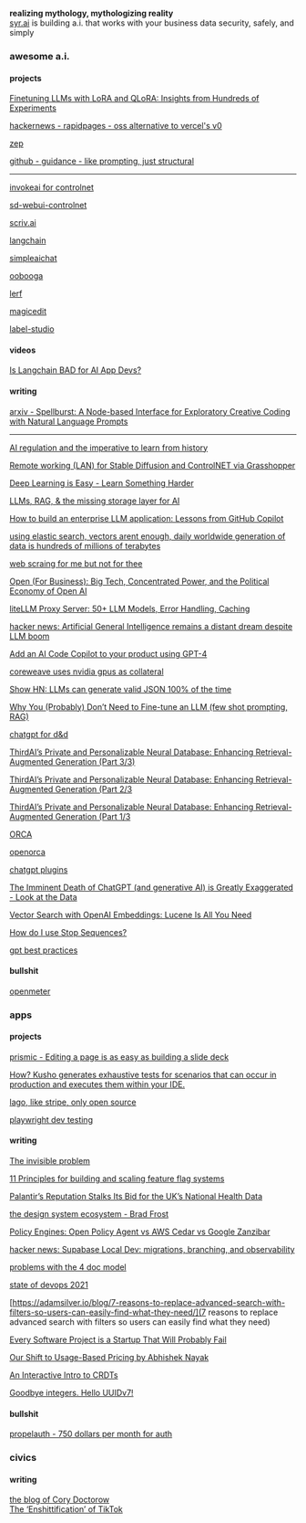 **realizing mythology, mythologizing reality**  
[syr.ai](https://syr.ai) is building a.i. that works with your business data security, safely, and simply

<!--

**Here are some ideas to get you started:**

🙋‍♀️ A short introduction - what is your organization all about?
🌈 Contribution guidelines - how can the community get involved?
👩‍💻 Useful resources - where can the community find your docs? Is there anything else the community should know?
🍿 Fun facts - what does your team eat for breakfast?
🧙 Remember, you can do mighty things with the power of [Markdown](https://docs.github.com/github/writing-on-github/getting-started-with-writing-and-formatting-on-github/basic-writing-and-formatting-syntax)
-->

### awesome a.i.
#### projects  
[Finetuning LLMs with LoRA and QLoRA: Insights from Hundreds of Experiments](https://lightning.ai/pages/community/lora-insights/)  

[hackernews - rapidpages - oss alternative to vercel's v0](https://news.ycombinator.com/item?id=37614177)  
  
[zep](https://github.com/getzep/zep)  

[github - guidance - like prompting, just structural](https://github.com/guidance-ai/guidance)  
  
---  
[invokeai for controlnet](https://invoke-ai.github.io/InvokeAI/features/CONTROLNET/)  

[sd-webui-controlnet](https://github.com/Mikubill/sd-webui-controlnet)  

[scriv.ai](https://scriv.ai/)  

[langchain](https://github.com/langchain-ai/langchain)  

[simpleaichat](https://github.com/minimaxir/simpleaichat)  

[oobooga](https://github.com/oobabooga/text-generation-webui)  

[lerf](https://www.lerf.io/)  

[magicedit](https://magic-edit.github.io/)  

[label-studio](https://github.com/HumanSignal/label-studio)  

#### videos
[Is Langchain BAD for AI App Devs?](https://www.youtube.com/watch?v=4E2SsRI7eVo)


#### writing

  
[arxiv - Spellburst: A Node-based Interface for Exploratory Creative Coding with Natural Language Prompts](https://arxiv.org/abs/2308.03921)  

---  

[AI regulation and the imperative to learn from history](https://www.adalovelaceinstitute.org/blog/ai-regulation-learn-from-history/)  

[Remote working (LAN) for Stable Diffusion and ControlNET via Grasshopper](https://lucianoambrosini.medium.com/remote-working-lan-for-stable-diffusion-and-controlnet-via-grasshopper-3bc6e7970c40)  

[Deep Learning is Easy - Learn Something Harder](https://www.inference.vc/deep-learning-is-easy/)  
  
[LLMs, RAG, & the missing storage layer for AI](https://blog.lancedb.com/llms-rag-the-missing-storage-layer-for-ai-28ded35fa984)  

[How to build an enterprise LLM application: Lessons from GitHub Copilot](https://github.blog/2023-09-06-how-to-build-an-enterprise-llm-application-lessons-from-github-copilot/)  

[using elastic search, vectors arent enough, daily worldwide generation of data is hundreds of millions of terabytes](https://youtu.be/5Qaxz2e2dVg?feature=shared)  

[web scraing for me but not for thee](https://blog.ericgoldman.org/archives/2023/08/web-scraping-for-me-but-not-for-thee-guest-blog-post.htm)

[Open \(For Business\): Big Tech, Concentrated Power, and the Political Economy of Open AI
](https://papers.ssrn.com/sol3/papers.cfm?abstract_id=4543807)  

[liteLLM Proxy Server: 50+ LLM Models, Error Handling, Caching
](https://github.com/BerriAI/litellm/blob/main/cookbook/proxy-server/readme.md)  

[hacker news: Artificial General Intelligence remains a distant dream despite LLM boom](https://news.ycombinator.com/item?id=36601236)  

[Add an AI Code Copilot to your product using GPT-4](https://www.windmill.dev/blog/windmill-ai)  

[coreweave uses nvidia gpus as collateral](https://www.theverge.com/2023/8/8/23824661/coreweave-nvidia-debt-gpu-ai-chips-collateral)  

[Show HN: LLMs can generate valid JSON 100% of the time](https://news.ycombinator.com/item?id=37125118)  

[Why You (Probably) Don’t Need to Fine-tune an LLM (few shot prompting, RAG)](https://www.tidepool.so/2023/08/17/why-you-probably-dont-need-to-fine-tune-an-llm/)  

[chatgpt for d&d](https://www.theregister.com/2023/08/19/chatgpt_dnd_dm/)  

[ThirdAI’s Private and Personalizable Neural Database: Enhancing Retrieval-Augmented Generation (Part 3/3)](https://medium.com/thirdai-blog/thirdais-private-and-personalizable-neural-database-enhancing-retrieval-augmented-generation-f3ad52c54952)

[ThirdAI’s Private and Personalizable Neural Database: Enhancing Retrieval-Augmented Generation (Part 2/3](https://medium.com/thirdai-blog/neural-database-next-generation-context-retrieval-system-for-building-specialized-ai-agents-with-861ffa0516e7)

[ThirdAI’s Private and Personalizable Neural Database: Enhancing Retrieval-Augmented Generation (Part 1/3](https://medium.com/thirdai-blog/understanding-the-fundamental-limitations-of-vector-based-retrieval-for-building-llm-powered-48bb7b5a57b3)

[ORCA](https://www.microsoft.com/en-us/research/publication/orca-progressive-learning-from-complex-explanation-traces-of-gpt-4/)  

[openorca](https://erichartford.com/openorca)

[chatgpt plugins](https://platform.openai.com/docs/plugins/introduction)  

[The Imminent Death of ChatGPT (and generative AI) is Greatly Exaggerated - Look at the Data](https://synthedia.substack.com/p/the-imminent-death-of-chatgpt-and)  

[Vector Search with OpenAI Embeddings: Lucene Is All You Need](https://arxiv.org/abs/2308.14963)  

[How do I use Stop Sequences?](https://help.openai.com/en/articles/5072263-how-do-i-use-stop-sequences)  

[gpt best practices](https://platform.openai.com/docs/guides/gpt-best-practices)  

#### bullshit
[openmeter](https://openmeter.io/)

### apps
#### projects
[prismic - Editing a page is as easy as building a slide deck](https://prismic.io/)  

[How? Kusho generates exhaustive tests for scenarios that can occur in production and executes them within your IDE.](https://kusho.co/)   
  
[lago, like stripe, only open source](https://www.getlago.com/get-started)  
  
[playwright dev testing](https://playwright.dev/)  

#### writing
[The invisible problem](https://jenson.org/text/)  
  
[11 Principles for building and scaling feature flag systems](https://docs.getunleash.io/topics/feature-flags/feature-flag-best-practices)  
  
[Palantir’s Reputation Stalks Its Bid for the UK’s National Health Data](https://www.wired.com/story/palantir-nhs-data/)  
  
[the design system ecosystem - Brad Frost](https://bradfrost.com/blog/post/the-design-system-ecosystem/)  
  
[Policy Engines: Open Policy Agent vs AWS Cedar vs Google Zanzibar](https://www.permit.io/blog/policy-engines)  
  
[hacker news: Supabase Local Dev: migrations, branching, and observability](https://news.ycombinator.com/item?id=37059400)  
  
[problems with the 4 doc model](https://www.hillelwayne.com/post/problems-with-the-4doc-model/)  
  
[state of devops 2021](https://services.google.com/fh/files/misc/state-of-devops-2021.pdf)  
  
[https://adamsilver.io/blog/7-reasons-to-replace-advanced-search-with-filters-so-users-can-easily-find-what-they-need/](7 reasons to replace advanced search with filters so users can easily find what they need)  

[Every Software Project is a Startup That Will Probably Fail](https://muldoon.cloud/2023/09/06/software-keeps-failing.html)  

[Our Shift to Usage-Based Pricing by Abhishek Nayak](https://www.appsmith.com/blog/usage-based-pricing)  

[An Interactive Intro to CRDTs](https://jakelazaroff.com/words/an-interactive-intro-to-crdts/)  

[Goodbye integers. Hello UUIDv7!](https://buildkite.com/blog/goodbye-integers-hello-uuids)  

#### bullshit
[propelauth - 750 dollars per month for auth](https://www.propelauth.com/)  


### civics
#### writing
[the blog of Cory Doctorow](https://pluralistic.net/)  
[The ‘Enshittification’ of TikTok](https://www.wired.com/story/tiktok-platforms-cory-doctorow/)
